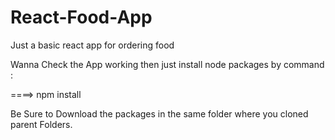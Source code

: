 # React-Food-App
Just a basic react app for ordering food


Wanna Check the App working then just install node packages by command : 

====> npm install

Be Sure to Download the packages in the same folder where you cloned parent Folders.
